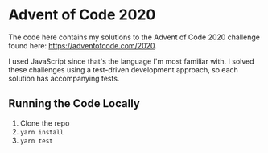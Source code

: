 # Advent of Code 2020

The code here contains my solutions to the Advent of Code 2020 challenge found here: https://adventofcode.com/2020.

I used JavaScript since that's the language I'm most familiar with. I solved these challenges using a test-driven development approach, so each solution has accompanying tests.

## Running the Code Locally

1. Clone the repo
2. `yarn install`
3. `yarn test`
